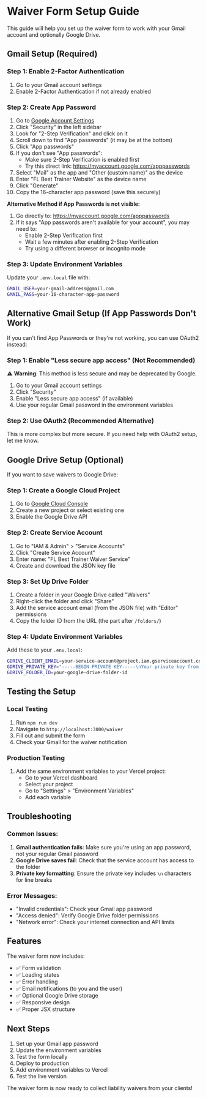 # Waiver Form Setup Guide

This guide will help you set up the waiver form to work with your Gmail account and optionally Google Drive.

## Gmail Setup (Required)

### Step 1: Enable 2-Factor Authentication

1. Go to your Gmail account settings
2. Enable 2-Factor Authentication if not already enabled

### Step 2: Create App Password

1. Go to [Google Account Settings](https://myaccount.google.com)
2. Click "Security" in the left sidebar
3. Look for "2-Step Verification" and click on it
4. Scroll down to find "App passwords" (it may be at the bottom)
5. Click "App passwords"
6. If you don't see "App passwords":
   - Make sure 2-Step Verification is enabled first
   - Try this direct link: https://myaccount.google.com/apppasswords
7. Select "Mail" as the app and "Other (custom name)" as the device
8. Enter "FL Best Trainer Website" as the device name
9. Click "Generate"
10. Copy the 16-character app password (save this securely)

**Alternative Method if App Passwords is not visible:**

1. Go directly to: https://myaccount.google.com/apppasswords
2. If it says "App passwords aren't available for your account", you may need to:
   - Enable 2-Step Verification first
   - Wait a few minutes after enabling 2-Step Verification
   - Try using a different browser or incognito mode

### Step 3: Update Environment Variables

Update your `.env.local` file with:

```bash
GMAIL_USER=your-gmail-address@gmail.com
GMAIL_PASS=your-16-character-app-password
```

## Alternative Gmail Setup (If App Passwords Don't Work)

If you can't find App Passwords or they're not working, you can use OAuth2 instead:

### Step 1: Enable "Less secure app access" (Not Recommended)

⚠️ **Warning**: This method is less secure and may be deprecated by Google.

1. Go to your Gmail account settings
2. Click "Security"
3. Enable "Less secure app access" (if available)
4. Use your regular Gmail password in the environment variables

### Step 2: Use OAuth2 (Recommended Alternative)

This is more complex but more secure. If you need help with OAuth2 setup, let me know.

## Google Drive Setup (Optional)

If you want to save waivers to Google Drive:

### Step 1: Create a Google Cloud Project

1. Go to [Google Cloud Console](https://console.cloud.google.com)
2. Create a new project or select existing one
3. Enable the Google Drive API

### Step 2: Create Service Account

1. Go to "IAM & Admin" > "Service Accounts"
2. Click "Create Service Account"
3. Enter name: "FL Best Trainer Waiver Service"
4. Create and download the JSON key file

### Step 3: Set Up Drive Folder

1. Create a folder in your Google Drive called "Waivers"
2. Right-click the folder and click "Share"
3. Add the service account email (from the JSON file) with "Editor" permissions
4. Copy the folder ID from the URL (the part after `/folders/`)

### Step 4: Update Environment Variables

Add these to your `.env.local`:

```bash
GDRIVE_CLIENT_EMAIL=your-service-account@project.iam.gserviceaccount.com
GDRIVE_PRIVATE_KEY="-----BEGIN PRIVATE KEY-----\nYour private key from JSON\n-----END PRIVATE KEY-----"
GDRIVE_FOLDER_ID=your-google-drive-folder-id
```

## Testing the Setup

### Local Testing

1. Run `npm run dev`
2. Navigate to `http://localhost:3000/waiver`
3. Fill out and submit the form
4. Check your Gmail for the waiver notification

### Production Testing

1. Add the same environment variables to your Vercel project:
   - Go to your Vercel dashboard
   - Select your project
   - Go to "Settings" > "Environment Variables"
   - Add each variable

## Troubleshooting

### Common Issues:

1. **Gmail authentication fails**: Make sure you're using an app password, not your regular Gmail password
2. **Google Drive saves fail**: Check that the service account has access to the folder
3. **Private key formatting**: Ensure the private key includes `\n` characters for line breaks

### Error Messages:

- "Invalid credentials": Check your Gmail app password
- "Access denied": Verify Google Drive folder permissions
- "Network error": Check your internet connection and API limits

## Features

The waiver form now includes:

- ✅ Form validation
- ✅ Loading states
- ✅ Error handling
- ✅ Email notifications (to you and the user)
- ✅ Optional Google Drive storage
- ✅ Responsive design
- ✅ Proper JSX structure

## Next Steps

1. Set up your Gmail app password
2. Update the environment variables
3. Test the form locally
4. Deploy to production
5. Add environment variables to Vercel
6. Test the live version

The waiver form is now ready to collect liability waivers from your clients!
